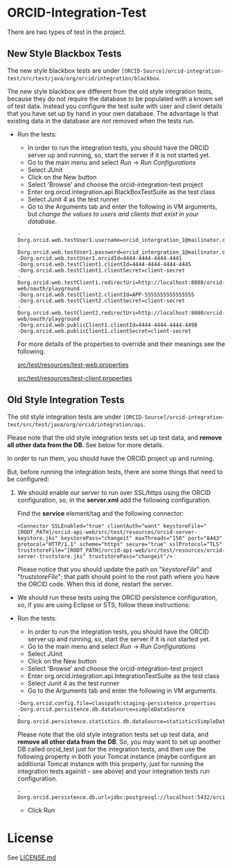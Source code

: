 # ORCID-Integration-Test

There are two types of test in the project.

## New Style Blackbox Tests

The new style blackbox tests are under ```[ORCID-Source]/orcid-integration-test/src/test/java/org/orcid/integration/blackbox```.

The new style blackbox are different from the old style integration tests, because they do not require the database to be populated with a known set of test data. Instead you configure the test suite with user and client details that you have set up by hand in your own database. The advantage is that existing data in the database are *not* removed when the tests run.

* Run the tests:

    * In order to run the integration tests, you should have the ORCID server up and running, so, start the server if it is not started yet.
    * Go to the main menu and select *Run* → *Run Configurations*
    * Select JUnit
    * Click on the New button
    * Select 'Browse' and choose the orcid-integration-test project
    * Enter org.orcid.integration.api.BlackBoxTestSuite as the test class
    * Select Junit 4 as the test runner
    * Go to the Arguments tab and enter the following in VM arguments, but *change the values to users and clients that exist in your database*.

    ```
    -Dorg.orcid.web.testUser1.username=orcid_intergration_1@mailinator.com
    -Dorg.orcid.web.testUser1.password=orcid_intergration_1@mailinator.com
    -Dorg.orcid.web.testUser1.orcidId=4444-4444-4444-4441
    -Dorg.orcid.web.testClient1.clientId=4444-4444-4444-4445
    -Dorg.orcid.web.testClient1.clientSecret=client-secret
    -Dorg.orcid.web.testClient1.redirectUri=http://localhost:8080/orcid-web/oauth/playground
    -Dorg.orcid.web.testClient2.clientId=APP-5555555555555555
    -Dorg.orcid.web.testClient2.clientSecret=client-secret
    -Dorg.orcid.web.testClient2.redirectUri=http://localhost:8080/orcid-web/oauth/playground
    -Dorg.orcid.web.publicClient1.clientId=4444-4444-4444-4498
    -Dorg.orcid.web.publicClient1.clientSecret=client-secret
    ```

    For more details of the properties to override and their meanings see the following.

    [src/test/resources/test-web.properties](https://github.com/ORCID/ORCID-Work-in-Progress/blob/master/src/test/resources/test-web.properties)

    [src/test/resources/test-client.properties](https://github.com/ORCID/ORCID-Work-in-Progress/blob/master/src/test/resources/test-client.properties)

## Old Style Integration Tests

The old style integration tests are under ```[ORCID-Source]/orcid-integration-test/src/test/java/org/orcid/integration/api```.

Please note that the old style integration tests set up test data, and **remove all other data from the DB**. See below for more details.

In order to run them, you should have the ORCID project up and running.

But, before running the integration tests, there are some things that need to be configured: 

1. We should enable our server to run over SSL/https using the ORCID configuration, so, in the **server.xml** add the following configuration.

    Find the **service** element/tag and the following connector:

    ```
    <Connector SSLEnabled="true" clientAuth="want" keystoreFile="[ROOT_PATH]/orcid-api-web/src/test/resources/orcid-server-keystore.jks" keystorePass="changeit" maxThreads="150" port="8443" protocol="HTTP/1.1" scheme="https" secure="true" sslProtocol="TLS" truststoreFile="[ROOT_PATH]/orcid-api-web/src/test/resources/orcid-server-truststore.jks" truststorePass="changeit"/> 
    ```

    Please notice that you should update the path on "*keystoreFile*" and "*truststoreFile*"; that path should point to the root path where you have the ORCID code. When this id done, restart the server.

* We should run these tests using the ORCID persistence configuration, so, if you are using Eclipse or STS, follow these instructions:

* Run the tests:

    * In order to run the integration tests, you should have the ORCID server up and running, so, start the server if it is not started yet.
    * Go to the main menu and select *Run* → *Run Configurations*
    * Select JUnit
    * Click on the New button
    * Select 'Browse' and choose the orcid-integration-test project
    * Enter org.orcid.integration.api.IntegrationTestSuite as the test class
    * Select Junit 4 as the test runner
    * Go to the Arguments tab and enter the following in VM arguments.

    ```
    -Dorg.orcid.config.file=classpath:staging-persistence.properties
    -Dorg.orcid.persistence.db.dataSource=simpleDataSource
    -Dorg.orcid.persistence.statistics.db.dataSource=statisticsSimpleDataSource

    ```

    Please note that the old style integration tests set up test data, and **remove all other data from the DB**. So, you may want to set up another DB called orcid_test just for the integration tests, and then use the following property in both your Tomcat instance (maybe configure an additional Tomcat instance with this property, just for running the integration tests against - see above) and your integration tests run configuration.

    ```
    -Dorg.orcid.persistence.db.url=jdbc:postgresql://localhost:5432/orcid_test
    ````

    * Click Run

    
# License
See [LICENSE.md](https://github.com/ORCID/ORCID-Work-in-Progress/blob/master/LICENSE.md)

